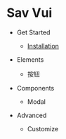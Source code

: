 # Sav Vui

* Get Started
  * [Installation](/)

* Elements
  * 按钮

* Components
  * Modal

* Advanced
  * Customize